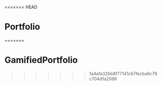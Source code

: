 <<<<<<< HEAD
# Portfolio
=======
# GamifiedPortfolio
>>>>>>> 1a4afa32bb9f77141c67fecba8c79c704d1a2066
